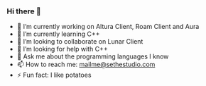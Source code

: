 ### Hi there 👋

- 🔭 I’m currently working on Altura Client, Roam Client and Aura
- 🌱 I’m currently learning C++
- 👯 I’m looking to collaborate on Lunar Client
- 🤔 I’m looking for help with C++
- 💬 Ask me about the programming languages I know
- 📫 How to reach me: mailme@sethestudio.com
- ⚡ Fun fact: I like potatoes
